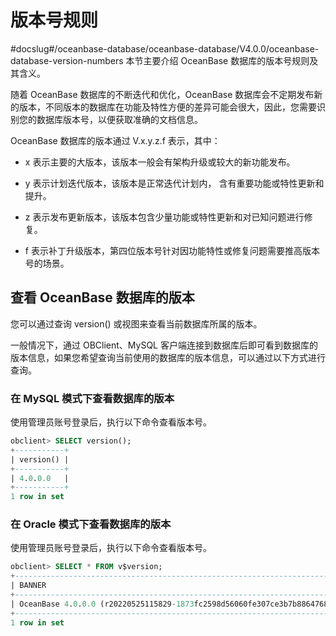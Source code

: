 # 版本号规则
#docslug#/oceanbase-database/oceanbase-database/V4.0.0/oceanbase-database-version-numbers
本节主要介绍 OceanBase 数据库的版本号规则及其含义。

随着 OceanBase 数据库的不断迭代和优化，OceanBase 数据库会不定期发布新的版本，不同版本的数据库在功能及特性方便的差异可能会很大，因此，您需要识别您的数据库版本号，以便获取准确的文档信息。

OceanBase 数据库的版本通过 V.x.y.z.f 表示，其中：

* x 表示主要的大版本，该版本一般会有架构升级或较大的新功能发布。

* y 表示计划迭代版本，该版本是正常迭代计划内， 含有重要功能或特性更新和提升。

* z 表示发布更新版本，该版本包含少量功能或特性更新和对已知问题进行修复。

* f 表示补丁升级版本，第四位版本号针对因功能特性或修复问题需要推高版本号的场景。

## 查看 OceanBase 数据库的版本

您可以通过查询 version() 或视图来查看当前数据库所属的版本。

一般情况下，通过 OBClient、MySQL 客户端连接到数据库后即可看到数据库的版本信息，如果您希望查询当前使用的数据库的版本信息，可以通过以下方式进行查询。

### 在 MySQL 模式下查看数据库的版本

使用管理员账号登录后，执行以下命令查看版本号。

```sql
obclient> SELECT version();
+-----------+
| version() |
+-----------+
| 4.0.0.0   |
+-----------+
1 row in set
```

### 在 Oracle 模式下查看数据库的版本

使用管理员账号登录后，执行以下命令查看版本号。

```sql
obclient> SELECT * FROM v$version;
+-----------------------------------------------------------------------------------------------------------+--------+
| BANNER                                                                                                    | CON_ID |
+-----------------------------------------------------------------------------------------------------------+--------+
| OceanBase 4.0.0.0 (r20220525115829-1873fc2598d56060fe307ce3b7b88647686e0b09) (Built May 25 2022 12:12:10) |      0 |
+-----------------------------------------------------------------------------------------------------------+--------+
1 row in set
```
